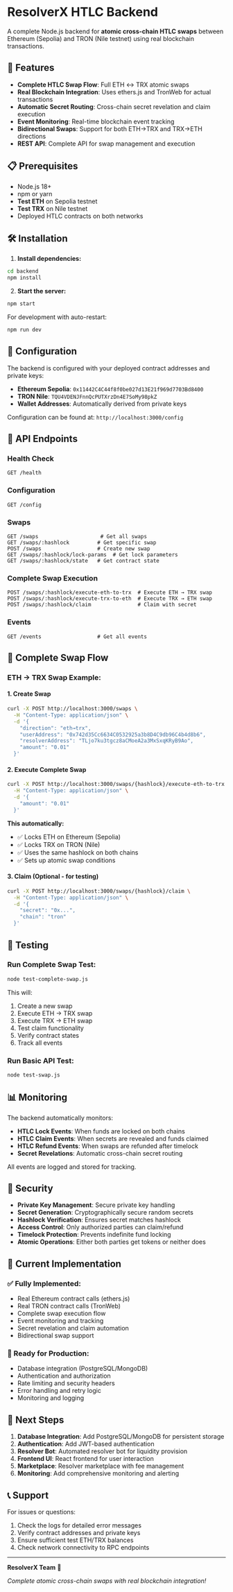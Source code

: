 # ResolverX HTLC Backend

A complete Node.js backend for **atomic cross-chain HTLC swaps** between Ethereum (Sepolia) and TRON (Nile testnet) using real blockchain transactions.

## 🚀 Features

- **Complete HTLC Swap Flow**: Full ETH ↔ TRX atomic swaps
- **Real Blockchain Integration**: Uses ethers.js and TronWeb for actual transactions
- **Automatic Secret Routing**: Cross-chain secret revelation and claim execution
- **Event Monitoring**: Real-time blockchain event tracking
- **Bidirectional Swaps**: Support for both ETH→TRX and TRX→ETH directions
- **REST API**: Complete API for swap management and execution

## 📋 Prerequisites

- Node.js 18+ 
- npm or yarn
- **Test ETH** on Sepolia testnet
- **Test TRX** on Nile testnet
- Deployed HTLC contracts on both networks

## 🛠 Installation

1. **Install dependencies:**
```bash
cd backend
npm install
```

2. **Start the server:**
```bash
npm start
```

For development with auto-restart:
```bash
npm run dev
```

## 🔧 Configuration

The backend is configured with your deployed contract addresses and private keys:

- **Ethereum Sepolia**: `0x11442C4C44f8f0be027d13E21f969d7703Bd8400`
- **TRON Nile**: `TQU4VDENJFnnQcPUTXrzDn4E7SoMy98pkZ`
- **Wallet Addresses**: Automatically derived from private keys

Configuration can be found at: `http://localhost:3000/config`

## 📡 API Endpoints

### Health Check
```
GET /health
```

### Configuration
```
GET /config
```

### Swaps
```
GET /swaps                    # Get all swaps
GET /swaps/:hashlock         # Get specific swap
POST /swaps                  # Create new swap
GET /swaps/:hashlock/lock-params  # Get lock parameters
GET /swaps/:hashlock/state   # Get contract state
```

### Complete Swap Execution
```
POST /swaps/:hashlock/execute-eth-to-trx  # Execute ETH → TRX swap
POST /swaps/:hashlock/execute-trx-to-eth  # Execute TRX → ETH swap
POST /swaps/:hashlock/claim               # Claim with secret
```

### Events
```
GET /events                  # Get all events
```

## 🔄 Complete Swap Flow

### **ETH → TRX Swap Example:**

#### **1. Create Swap**
```bash
curl -X POST http://localhost:3000/swaps \
  -H "Content-Type: application/json" \
  -d '{
    "direction": "eth→trx",
    "userAddress": "0x742d35Cc6634C0532925a3b8D4C9db96C4b4d8b6",
    "resolverAddress": "TLjo7ku3tgcz8aCMoeA2a3MxSxqKRyB9Ao",
    "amount": "0.01"
  }'
```

#### **2. Execute Complete Swap**
```bash
curl -X POST http://localhost:3000/swaps/{hashlock}/execute-eth-to-trx \
  -H "Content-Type: application/json" \
  -d '{
    "amount": "0.01"
  }'
```

**This automatically:**
- ✅ Locks ETH on Ethereum (Sepolia)
- ✅ Locks TRX on TRON (Nile)
- ✅ Uses the same hashlock on both chains
- ✅ Sets up atomic swap conditions

#### **3. Claim (Optional - for testing)**
```bash
curl -X POST http://localhost:3000/swaps/{hashlock}/claim \
  -H "Content-Type: application/json" \
  -d '{
    "secret": "0x...",
    "chain": "tron"
  }'
```

## 🧪 Testing

### **Run Complete Swap Test:**
```bash
node test-complete-swap.js
```

This will:
1. Create a new swap
2. Execute ETH → TRX swap
3. Execute TRX → ETH swap
4. Test claim functionality
5. Verify contract states
6. Track all events

### **Run Basic API Test:**
```bash
node test-swap.js
```

## 📊 Monitoring

The backend automatically monitors:
- **HTLC Lock Events**: When funds are locked on both chains
- **HTLC Claim Events**: When secrets are revealed and funds claimed
- **HTLC Refund Events**: When swaps are refunded after timelock
- **Secret Revelations**: Automatic cross-chain secret routing

All events are logged and stored for tracking.

## 🔐 Security

- **Private Key Management**: Secure private key handling
- **Secret Generation**: Cryptographically secure random secrets
- **Hashlock Verification**: Ensures secret matches hashlock
- **Access Control**: Only authorized parties can claim/refund
- **Timelock Protection**: Prevents indefinite fund locking
- **Atomic Operations**: Either both parties get tokens or neither does

## 🚧 Current Implementation

### **✅ Fully Implemented:**
- Real Ethereum contract calls (ethers.js)
- Real TRON contract calls (TronWeb)
- Complete swap execution flow
- Event monitoring and tracking
- Secret revelation and claim automation
- Bidirectional swap support

### **🔧 Ready for Production:**
- Database integration (PostgreSQL/MongoDB)
- Authentication and authorization
- Rate limiting and security headers
- Error handling and retry logic
- Monitoring and logging

## 🔮 Next Steps

1. **Database Integration**: Add PostgreSQL/MongoDB for persistent storage
2. **Authentication**: Add JWT-based authentication
3. **Resolver Bot**: Automated resolver bot for liquidity provision
4. **Frontend UI**: React frontend for user interaction
5. **Marketplace**: Resolver marketplace with fee management
6. **Monitoring**: Add comprehensive monitoring and alerting

## 📞 Support

For issues or questions:
1. Check the logs for detailed error messages
2. Verify contract addresses and private keys
3. Ensure sufficient test ETH/TRX balances
4. Check network connectivity to RPC endpoints

---

**ResolverX Team** 🚀

*Complete atomic cross-chain swaps with real blockchain integration!* 